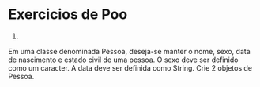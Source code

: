 # Exercicios de Poo
1)

Em uma classe denominada Pessoa, deseja-se manter o nome, sexo, data de nascimento e
estado civil de uma pessoa.
O sexo deve ser definido como um caracter.
A data deve ser definida como String.
Crie 2 objetos de Pessoa.
